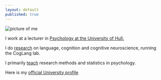 ```yaml
---
layout: default
published: true
---
```


![picture of me](https://en.gravatar.com/userimage/110328564/0050dfa0b65c742713eddd5751bf005d.jpg?size=200)

I work at a lecturer in [Psychology at the University of Hull.](https://www.hull.ac.uk/faculties/subjects/psychology)

I do [research](research) on language, cognition and cognitive neuroscience, running the CogLang lab. 

I primarily [teach](https://shanelindsay.github.io/teaching%20and%20learning/) research methods and statistics in psychology.

Here is my [official University profile](https://www.hull.ac.uk/faculties/staff-profiles/shane-lindsay)
